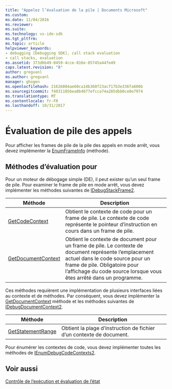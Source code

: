 ```yaml
---
title: "Appelez l’évaluation de la pile | Documents Microsoft"
ms.custom: 
ms.date: 11/04/2016
ms.reviewer: 
ms.suite: 
ms.technology: vs-ide-sdk
ms.tgt_pltfrm: 
ms.topic: article
helpviewer_keywords:
- debugging [Debugging SDK], call stack evaluation
- call stacks, evaluation
ms.assetid: 373d6b49-0459-4cce-816e-05745a44fe49
caps.latest.revision: "8"
author: gregvanl
ms.author: gregvanl
manager: ghogen
ms.openlocfilehash: 21626804ae60ca14b360f23acf17b3e336fa600b
ms.sourcegitcommit: f40311056ea0b4677efcca74a285dbb0ce0e7974
ms.translationtype: MT
ms.contentlocale: fr-FR
ms.lasthandoff: 10/31/2017
---
```

# <a name="call-stack-evaluation"></a>Évaluation de pile des appels
Pour afficher les frames de pile de la pile des appels en mode arrêt, vous devez implémenter la [EnumFrameInfo](../../extensibility/debugger/reference/idebugthread2-enumframeinfo.md) (méthode).  
  
## <a name="methods-for-evaluation"></a>Méthodes d’évaluation pour  
 Pour un moteur de débogage simple (DE), il peut exister qu’un seul frame de pile. Pour examiner le frame de pile en mode arrêt, vous devez implémenter les méthodes suivantes de [IDebugStackFrame2](../../extensibility/debugger/reference/idebugstackframe2.md).  
  
|Méthode|Description|  
|------------|-----------------|  
|[GetCodeContext](../../extensibility/debugger/reference/idebugstackframe2-getcodecontext.md)|Obtient le contexte de code pour un frame de pile. Le contexte de code représente le pointeur d’instruction en cours dans un frame de pile.|  
|[GetDocumentContext](../../extensibility/debugger/reference/idebugstackframe2-getdocumentcontext.md)|Obtient le contexte de document pour un frame de pile. Le contexte de document représente l’emplacement actuel dans le code source pour un frame de pile. Obligatoire pour l’affichage du code source lorsque vous êtes arrêté dans un programme.|  
  
 Ces méthodes requièrent une implémentation de plusieurs interfaces liées au contexte et de méthodes. Par conséquent, vous devez implémenter la [GetDocumentContext](../../extensibility/debugger/reference/idebugcodecontext2-getdocumentcontext.md) méthode et les méthodes suivantes de [IDebugDocumentContext2](../../extensibility/debugger/reference/idebugdocumentcontext2.md).  
  
|Méthode|Description|  
|------------|-----------------|  
|[GetStatementRange](../../extensibility/debugger/reference/idebugdocumentcontext2-getstatementrange.md)|Obtient la plage d’instruction de fichier d’un contexte de document.|  
  
 Pour énumérer les contextes de code, vous devez implémenter toutes les méthodes de [IEnumDebugCodeContexts2](../../extensibility/debugger/reference/ienumdebugcodecontexts2.md).  
  
## <a name="see-also"></a>Voir aussi  
 [Contrôle de l’exécution et évaluation de l’état](../../extensibility/debugger/execution-control-and-state-evaluation.md)